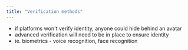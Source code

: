 ```yaml
---
title: "Verification methods"
---
```

- if platforms won't verify identity, anyone could hide behind an avatar
- advanced verification will need to be in place to ensure identity
- ie. biometrics - voice recognition, face recognition